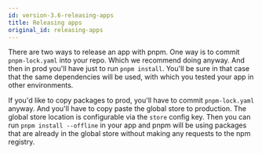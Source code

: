```yaml
---
id: version-3.6-releasing-apps
title: Releasing apps
original_id: releasing-apps
---
```


There are two ways to release an app with pnpm. One way is to commit `pnpm-lock.yaml` into your repo.
Which we recommend doing anyway. And then in prod you'll have just to run `pnpm install`.
You'll be sure in that case that the same dependencies will be used, with which you tested your app in other environments.

If you'd like to copy packages to prod, you'll have to commit `pnpm-lock.yaml` anyway. And you'll have to
copy paste the global store to production. The global store location is configurable
via the `store` config key.
Then you can run `pnpm install --offline` in your app and pnpm will be using packages that are already in the
global store without making any requests to the npm registry.
